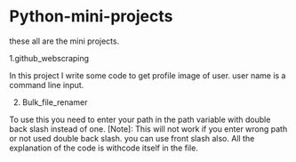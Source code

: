 # Python-mini-projects
these all are the mini projects.

1.github_webscraping

In this project I write some code to get profile image of user.
user name is a command line input.

2. Bulk_file_renamer

To use this you need to enter your path in the path variable with double back slash instead of one.
[Note]: This will not work if you enter wrong path or not used double back slash. you can use front slash also.
All the explanation of the code is withcode itself in the file.
